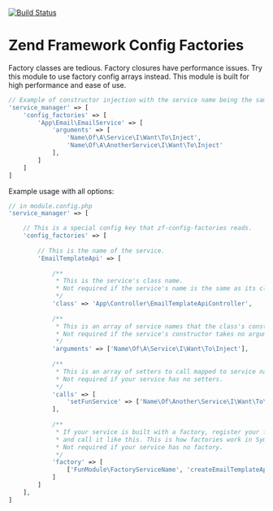 [![Build Status](https://travis-ci.org/reliv/zf-config-factories.svg?branch=master)](https://travis-ci.org/reliv/zf-config-factories)

Zend Framework Config Factories
======
Factory classes are tedious. Factory closures have performance issues. Try this module to use factory config arrays instead. This module is built for high performance and ease of use.

```php
// Example of constructor injection with the service name being the same as its class name:
'service_manager' => [
    'config_factories' => [
        'App\Email\EmailService' => [
            'arguments' => [
                'Name\Of\A\Service\I\Want\To\Inject',
                'Name\Of\A\AnotherService\I\Want\To\Inject'
            ],
        ]
    ]
]
```

Example usage with all options:
```php
// in module.config.php
'service_manager' => [

    // This is a special config key that zf-config-factories reads.
    'config_factories' => [
    
        // This is the name of the service.
        'EmailTemplateApi' => [
        
            /**
             * This is the service's class name.
             * Not required if the service's name is the same as its class name.
             */
            'class' => 'App\Controller\EmailTemplateApiController',
            
            /**
             * This is an array of service names that the class's constructor takes.
             * Not required if the service's constructor takes no arguments.
             */
            'arguments' => ['Name\Of\A\Service\I\Want\To\Inject'],
            
            /** 
             * This is an array of setters to call mapped to service names to inject into each setter.
             * Not required if your service has no setters.
             */ 
            'calls' => [
                'setFunService' => ['Name\Of\Another\Service\I\Want\To\Inject']
            ],
            
            /** 
             * If your service is built with a factory, register your factory its self as service
             * and call it like this. This is how factories work in Symfony.
             * Not required if your service has no factory.
             */ 
            'factory' => [
                ['FunModule\FactoryServiceName', 'createEmailTemplateApi']
            ]
        ]
    ],
]
```
